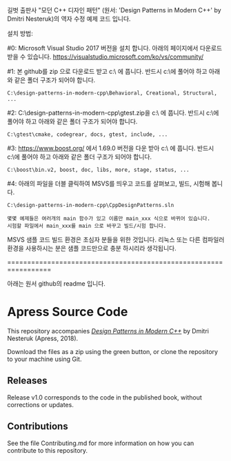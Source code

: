 길벗 출판사 "모던 C++ 디자인 패턴" (원서: 'Design Patterns in Modern C++' by Dmitri Nesteruk)의 역자 수정 예제 코드 입니다. 

설치 방법:

#0: Microsoft Visual Studio 2017 버전을 설치 합니다.
    아래의 페이지에서 다운로드 받을 수 있습니다.
    https://visualstudio.microsoft.com/ko/vs/community/

#1: 본 github를 zip 으로 다운로드 받고 c:\ 에 풉니다.
    반드시 c:\에 풀어야 하고 아래와 같은 폴더 구조가 되어야 합니다.

    C:\design-patterns-in-modern-cpp\Behavioral, Creational, Structural, ...
    
#2: C:\design-patterns-in-modern-cpp\gtest.zip을 c:\ 에 풉니다.
    반드시 c:\에 풀어야 하고 아래와 같은 폴더 구조가 되어야 합니다.
    
    C:\gtest\cmake, codegrear, docs, gtest, include, ...
    
#3: https://www.boost.org/ 에서 1.69.0 버전을 다운 받아 c:\ 에 풉니다.
    반드시 c:\에 풀어야 하고 아래와 같은 폴더 구조가 되어야 합니다.
    
    C:\boost\bin.v2, boost, doc, libs, more, stage, status, ...
    
#4: 아래의 파일을 더블 클릭하여 MSVS를 띄우고 코드를 살펴보고, 빌드, 시험해 봅니다.

    C:\design-patterns-in-modern-cpp\CppDesignPatterns.sln 

    몇몇 예제들은 여러개의 main 함수가 있고 이름만 main_xxx 식으로 바뀌어 있습니다.
    시험할 파일에서 main_xxx를 main 으로 바꾸고 빌드/시험 합니다.


MSVS 샘플 코드 빌드 환경은 초심자 분들을 위한 것입니다.
리눅스 또는 다른 컴파일러 환경을 사용하시는 분은 샘플 코드만으로 충분 하시리라 생각됩니다.

=================================================================

아래는 원서 github의 readme 입니다.

# Apress Source Code

This repository accompanies [*Design Patterns in Modern C++*](http://www.apress.com/9781484236024) by Dmitri Nesteruk (Apress, 2018).

[comment]: #cover

Download the files as a zip using the green button, or clone the repository to your machine using Git.

## Releases

Release v1.0 corresponds to the code in the published book, without corrections or updates.

## Contributions

See the file Contributing.md for more information on how you can contribute to this repository.
